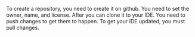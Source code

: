 To create a repository, you need to create it on github. You need to set the owner, name, and license. After you can clone it to your IDE. You need to push changes to get them to happen. To get your IDE updated, you must pull changes.